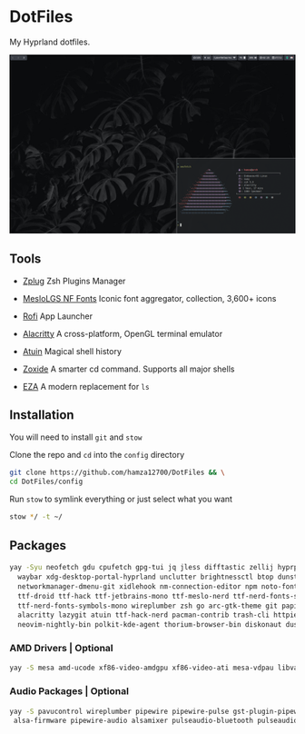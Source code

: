 # DotFiles

My Hyprland dotfiles.

![HomeScreen](./screenshots/screenshot.png)

## Tools

- [Zplug](https://github.com/zplug/zplug) Zsh Plugins Manager

- [MesloLGS NF Fonts](https://github.com/romkatv/powerlevel10k-media/tree/master) Iconic font aggregator, collection, 3,600+ icons

- [Rofi](https://github.com/davatorium/rofi) App Launcher

- [Alacritty](https://github.com/alacritty/alacritty) A cross-platform, OpenGL terminal emulator

- [Atuin](https://github.com/ellie/atuin) Magical shell history

- [Zoxide](https://github.com/ajeetdsouza/zoxide) A smarter cd command. Supports all major shells

- [EZA](https://github.com/eza-community/eza) A modern replacement for `ls`

## Installation

You will need to install `git` and `stow`

Clone the repo and `cd` into the `config` directory

```bash
git clone https://github.com/hamza12700/DotFiles && \
cd DotFiles/config
```

Run `stow` to symlink everything or just select what you want

```bash
stow */ -t ~/
```

## Packages

```bash
yay -Syu neofetch gdu cpufetch gpg-tui jq jless difftastic zellij hyprpicker swaylock-effects \
  waybar xdg-desktop-portal-hyprland unclutter brightnessctl btop dunst fd fzf github-cli network-manager-applet \
  networkmanager-dmenu-git xidlehook nm-connection-editor npm noto-fonts-emoji noto-fonts noto-fonts-extra picom tree-sitter \
  ttf-droid ttf-hack ttf-jetbrains-mono ttf-meslo-nerd ttf-nerd-fonts-symbols ttf-nerd-fonts-symbols-common \
  ttf-nerd-fonts-symbols-mono wireplumber zsh go arc-gtk-theme git papirus-icon-theme thunar bluez bluez-utils ripgrep cliphist feh swaybg ranger \
  alacritty lazygit atuin ttf-hack-nerd pacman-contrib trash-cli httpie zoxide eza bat starship nodejs rofi unzip \
  neovim-nightly-bin polkit-kde-agent thorium-browser-bin diskonaut dust base-devel tldr --noconfirm --needed
```

### AMD Drivers | Optional

```bash
yay -S mesa amd-ucode xf86-video-amdgpu xf86-video-ati mesa-vdpau libva-vdpau-driver libvdpau-va-gl libva-mesa-driver vulkan-radeon --noconfirm --needed
```

### Audio Packages | Optional

```bash
yay -S pavucontrol wireplumber pipewire pipewire-pulse gst-plugin-pipewire pipewire-jack libpulse pulseaudio pipewire-alsa alsa-utils \
 alsa-firmware pipewire-audio alsamixer pulseaudio-bluetooth pulseaudio-equalizer --noconfirm --needed
```
